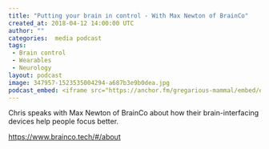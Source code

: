 ```yaml
---
title: "Putting your brain in control - With Max Newton of BrainCo"
created_at: 2018-04-12 14:00:00 UTC
author: ""
categories:  media podcast
tags:
 - Brain control
 - Wearables
 - Neurology
layout: podcast
image: 347957-1523535004294-a687b3e9b0dea.jpg
podcast_embed: <iframe src="https://anchor.fm/gregarious-mammal/embed/episodes/Putting-your-brain-in-control---With-Max-Newton-of-BrainCo-e1am9u" height="102px" width="400px" frameborder="0" scrolling="no"></iframe>
---
```


Chris speaks with Max Newton of BrainCo about how their brain-interfacing devices help people focus better.

<https://www.brainco.tech/#/about>
